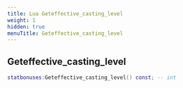 ```yaml
---
title: Lua Geteffective_casting_level
weight: 1
hidden: true
menuTitle: Geteffective_casting_level
---
```

## Geteffective_casting_level
```lua
statbonuses:Geteffective_casting_level() const; -- int
```